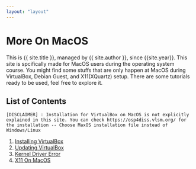 ```yaml
---
layout: "layout"
---
```


# More On MacOS

This is {{ site.title }}, managed by {{ site.author }}, since {{site.year}}.
This site is spcifically made for MacOS users during the operating system course. You might find some stuffs that are only happen at MacOS during VirtualBox, Debian Guest, and X11(XQuartz) setup. There are some tutorials ready to be used, feel free to explore it.

## List of Contents

`[DISCLAIMER] : Installation for VirtualBox on MacOS is not explicitly explained in this site. You can check https://osp4diss.vlsm.org/ for the installation -- Choose MaxOS installation file instead of Windows/Linux`

1. [Installing VirtualBox](https://osp4diss.vlsm.org/#idx00b)
2. [Updating VirtualBox](https://fxdros.github.io/virtualbox-on-macos/UpdateVirtualBox/)
3. [Kernel Driver Error](https://fxdros.github.io/virtualbox-on-macos/KernelError/)
4. [X11 On MacOS](https://fxdros.github.io/virtualbox-on-macos/X11OnMacOS/)
